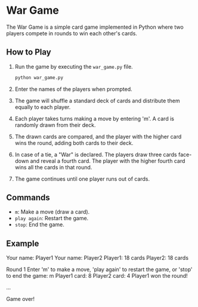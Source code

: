 # War Game

The War Game is a simple card game implemented in Python where two players compete in rounds to win each other's cards.

## How to Play

1. Run the game by executing the `war_game.py` file.

    ```bash
    python war_game.py
    ```

2. Enter the names of the players when prompted.

3. The game will shuffle a standard deck of cards and distribute them equally to each player.

4. Each player takes turns making a move by entering 'm'. A card is randomly drawn from their deck.

5. The drawn cards are compared, and the player with the higher card wins the round, adding both cards to their deck.

6. In case of a tie, a "War" is declared. The players draw three cards face-down and reveal a fourth card. The player with the higher fourth card wins all the cards in that round.

7. The game continues until one player runs out of cards.

## Commands

- `m`: Make a move (draw a card).
- `play again`: Restart the game.
- `stop`: End the game.

## Example

Your name: Player1
Your name: Player2
Player1: 18 cards
Player2: 18 cards

Round 1
Enter 'm' to make a move, 'play again' to restart the game, or 'stop' to end the game: m
Player1 card: 8
Player2 card: 4
Player1 won the round!

...

Game over!


